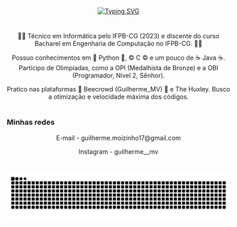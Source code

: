 <div align="center">
  <a href="https://git.io/typing-svg">
    <img src="https://readme-typing-svg.demolab.com/?font=Fira+Code&weight=500&size=22&pause=1000&color=00FF00&center=true&vCenter=true&random=false&width=524&lines=+Bem%20vindo+ao+meu+Perfil!" alt="Typing SVG">
  </a>
</div>

#

<p align="center">👨‍💻 Técnico em Informática pelo IFPB-CG (2023) e discente do curso Bacharel em Engenharia de Computação no IFPB-CG. 👨‍💻</p>
<p align="center">Possuo conhecimentos em 🐍 Python 🐍, ©️ C ©️ e um pouco de ☕ Java ☕. Participo de Olimpiadas, como a OPI (Medalhista de Bronze) e a OBI (Programador, Nível 2, Sênhor).</p>
<p align="center">Pratico nas plataformas 🐝 Beecrowd (Guilherme_MV) 🐝 e The Huxley. Busco a otimização e velocidade máxima dos códigos.</p>

#

<h3 align="left">Minhas redes</h3>

<p align="center">E-mail - guilherme.moizinho17@gmail.com</p>
<p align="center">Instagram - guilherme__mv</p>

#

<picture align="center">
  <source media="(prefers-color-scheme: dark)" srcset="https://raw.githubusercontent.com/GuiMV/GuiMV/output/github-contribution-grid-snake-dark.svg">
  <source media="(prefers-color-scheme: light)" srcset="https://raw.githubusercontent.com/GuiMV/GuiMV/output/github-contribution-grid-snake-dark.svg">
  <img align="center" alt="github contribution grid snake animation" src="https://raw.githubusercontent.com/GuiMV/GuiMV/output/github-contribution-grid-snake.svg">
</picture>

#
